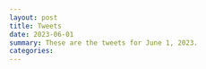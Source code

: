 ```yaml
---
layout: post
title: Tweets
date: 2023-06-01
summary: These are the tweets for June 1, 2023.
categories:
---
```


